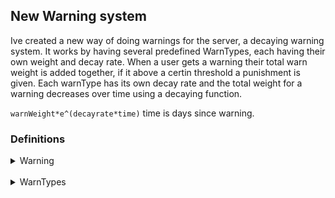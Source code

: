 ## New Warning system

Ive created a new way of doing warnings for the server, a decaying warning system.
It works by having several predefined WarnTypes, each having
their own weight and decay rate. When a user gets a warning
their total warn weight is added together, if it above 
a certin threshold a punishment is given. 
Each warnType has its own decay rate and the total weight
for a warning decreases over time using a decaying function.

`warnWeight*e^(decayrate*time)` time is days since warning.

### Definitions

<details>
    <summary>Warning</summary>
    A warning contains the following data, 
    warnId, date, warnType, user
</details>
<br>
<details>
    <summary>WarnTypes</summary>
    A warnType contains the following data,
    weight, name, description, decayRate
</details>